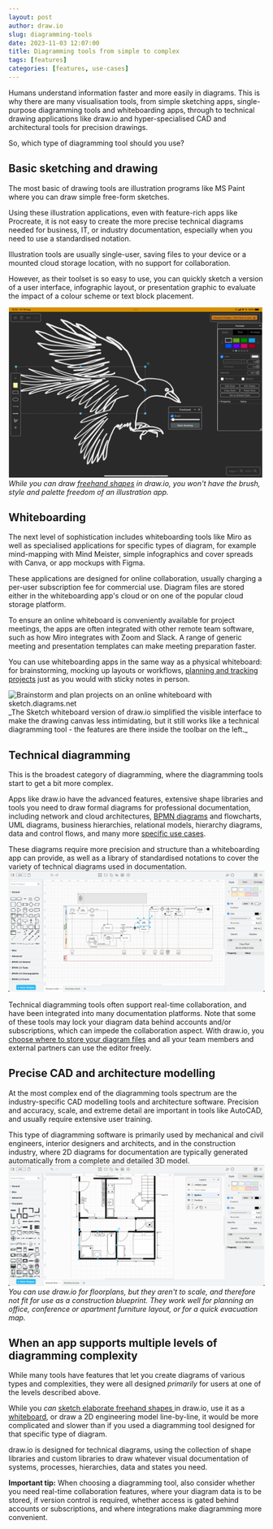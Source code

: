 ```yaml
---
layout: post
author: draw.io
slug: diagramming-tools
date: 2023-11-03 12:07:00
title: Diagramming tools from simple to complex
tags: [features]
categories: [features, use-cases]
---
```


Humans understand information faster and more easily in diagrams. This is why there are many visualisation tools, from simple sketching apps, single-purpose diagramming tools and whiteboarding apps, through to technical drawing applications like draw.io and hyper-specialised CAD and architectural tools for precision drawings. 

So, which type of diagramming tool should you use?

## Basic sketching and drawing

The most basic of drawing tools are illustration programs like MS Paint where you can draw simple free-form sketches. 

Using these illustration applications, even with feature-rich apps like Procreate, it is not easy to create the more precise technical diagrams needed for business, IT, or industry documentation, especially when you need to use a standardised notation. 

Illustration tools are usually single-user, saving files to your device or a mounted cloud storage location, with no support for collaboration.

However, as their toolset is so easy to use, you can quickly sketch a version of a user interface, infographic layout, or presentation graphic to evaluate the impact of a colour scheme or text block placement.

[<img src="/assets/img/blog/freehand-crow.png" style="width=100%;max-width:500px;height:auto;" alt="Freehand drawing in draw.io on a tablet - click the freehand tool in the toolbar on the left">](/blog/freehand-drawing.html)
<br />_While you can draw [freehand shapes](/blog/draw-infographics.html) in draw.io, you won't have the brush, style and palette freedom of an illustration app._

## Whiteboarding

The next level of sophistication includes whiteboarding tools like Miro as well as specialised applications for specific types of diagram, for example mind-mapping with Mind Meister, simple infographics and cover spreads with Canva, or app mockups with Figma. 

These applications are designed for online collaboration, usually charging a per-user subscription fee for commercial use. Diagram files are stored either in the whiteboarding app's cloud or on one of the popular cloud storage platform. 

To ensure an online whiteboard is conveniently available for project meetings, the apps are often integrated with other remote team software, such as how Miro integrates with Zoom and Slack. A range of generic meeting and presentation templates can make meeting preparation faster.

You can use whiteboarding apps in the same way as a physical whiteboard: for brainstorming, mocking up layouts or workflows, [planning and tracking projects](/blog/project-planning-diagrams.html) just as you would with sticky notes in person. 

<img src="/assets/img/blog/online-whiteboard-brainstorming.png" style="width=100%;max-width:600px;height:auto;" alt="Brainstorm and plan projects on an online whiteboard with sketch.diagrams.net">
<br />_The Sketch whiteboard version of draw.io simplified the visible interface to make the drawing canvas less intimidating, but it still works like a technical diagramming tool - the features are there inside the toolbar on the left._

## Technical diagramming

This is the broadest category of diagramming, where the diagramming tools start to get a bit more complex. 

Apps like draw.io have the advanced features, extensive shape libraries and tools you need to draw formal diagrams for professional documentation, including network and cloud architectures, [BPMN diagrams](/blog/bpmn-2-0.html) and flowcharts, UML diagrams, business hierarchies, relational models, hierarchy diagrams, data and control flows, and many more [specific use cases](/blog/use-cases.html). 

These diagrams require more precision and structure than a whiteboarding app can provide, as well as a library of standardised notations to cover the variety of technical diagrams used in documentation. 
<br />[<img src="/assets/img/blog/technical-diagramming-tool-bpmn.png" style="max-width:100%;height:auto;" alt="An example BPMN diagram that details the steps involved in processing an order">](https://app.diagrams.net/?splash=0&ui=kennedy&ibs=bpmn2&title=#Uhttps%3A%2F%2Fraw.githubusercontent.com%2Fjgraph%2Fdrawio-diagrams%2Fmaster%2Fblog%2Fbpmn-2-example.drawio)

Technical diagramming tools often support real-time collaboration, and have been integrated into many documentation platforms. Note that some of these tools may lock your diagram data behind accounts and/or subscriptions, which can impede the collaboration aspect.  With draw.io, you [choose where to store your diagram files](/blog/save-diagram-files.html) and all your team members and external partners can use the editor freely.


## Precise CAD and architecture modelling

At the most complex end of the diagramming tools spectrum are the industry-specific CAD modelling tools and architecture software. Precision and accuracy, scale, and extreme detail are important in tools like AutoCAD, and usually require extensive user training.

This type of diagramming software is primarily used by mechanical and civil engineers, interior designers and architects, and in the construction industry, where 2D diagrams for documentation are typically generated automatically from a complete and detailed 3D model.
<br />[<img src="/assets/img/blog/technical-diagramming-tool-floorplan.png" style="max-width:100%;height:auto;" alt="A ground floor apartment floorplan created in draw.io">](https://app.diagrams.net/?lightbox=1&highlight=0000ff&edit=_blank&layers=1&nav=1&title=#Uhttps%3A%2F%2Fraw.githubusercontent.com%2Fjgraph%2Fdrawio-diagrams%2Fdev%2Fblog%2Ffloorplan-apartment.drawio) 
<br />_You can use draw.io for floorplans, but they aren't to scale, and therefore not fit for use as a construction blueprint. They work well for planning an office, conference or apartment furniture layout, or for a quick evacuation map._

## When an app supports multiple levels of diagramming complexity

While many tools have features that let you create diagrams of various types and complexities, they were all designed _primarily_ for users at one of the levels described above. 

While you _can_ [sketch elaborate freehand shapes ](/blog/draw-infographics.html) in draw.io, use it as a [whiteboard](/blog/sketch-online-whiteboard.html), or draw a 2D engineering model line-by-line, it would be more complicated and slower than if you used a diagramming tool designed for that specific type of diagram. 

draw.io is designed for technical diagrams, using the collection of shape libraries and custom libraries to draw whatever visual documentation of systems, processes, hierarchies, data and states you need.

**Important tip:** When choosing a diagramming tool, also consider whether you need real-time collaboration features, where your diagram data is to be stored, if version control is required, whether access is gated behind accounts or subscriptions, and where integrations make diagramming more convenient. 

